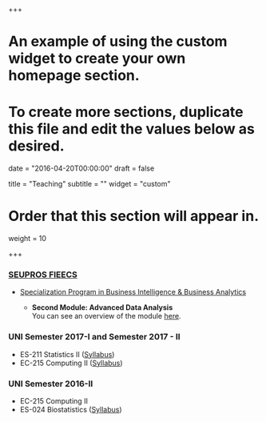 +++
# An example of using the custom widget to create your own homepage section.
# To create more sections, duplicate this file and edit the values below as desired.

date = "2016-04-20T00:00:00"
draft = false

title = "Teaching"
subtitle = ""
widget = "custom"

# Order that this section will appear in.
weight = 10

+++

### [SEUPROS FIEECS](http://www.seupros.uni.edu.pe)  

* [Specialization Program in Business Intelligence & Business Analytics](http://fieecs.uni.edu.pe/programa-especializacion-en-business-intelligence-business-analytics/) 

	* **Second Module: Advanced Data Analysis** <br/> You can see an overview of the module [here](/pdf/Modulo2.pdf).

### UNI Semester 2017-I and Semester 2017 - II

* ES-211 Statistics II ([Syllabus](/pdf/Silabo-Estad2-VR.pdf))
* EC-215 Computing II ([Syllabus](/pdf/Silabo-CompuII-2017.pdf))

### UNI Semester 2016-II 

* EC-215 Computing II
* ES-024 Biostatistics ([Syllabus](/pdf/Silabo-Bioestadistica.pdf))